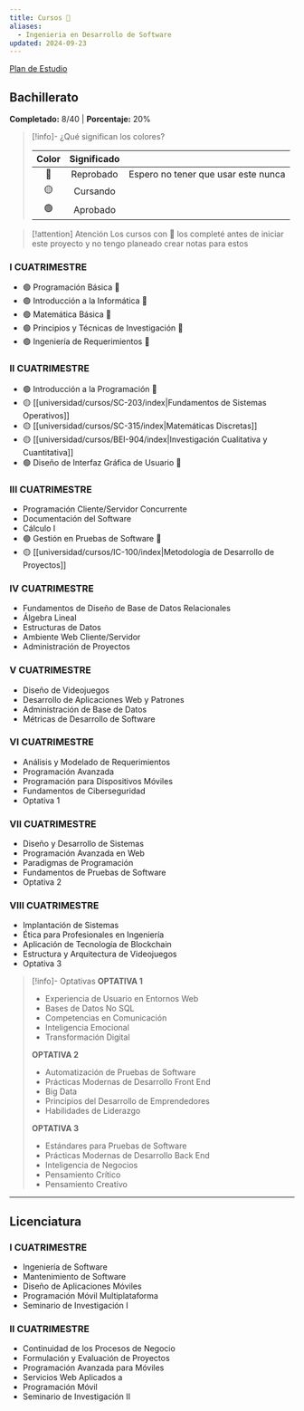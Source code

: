 ```yaml
---
title: Cursos 📜
aliases:
  - Ingenieria en Desarrollo de Software
updated: 2024-09-23
---
```

[Plan de Estudio](https://cdn.ufidelitas.ac.cr/wp-content/uploads/2024/08/05101715/UFidelitas_Plan-de-Estudios_Ing-en-Desarrollo-de-Software-compressed.pdf)

## **Bachillerato**
**Completado:** 8/40 | **Porcentaje:** 20%

>[!info]- ¿Qué significan los colores?
>
> | Color | Significado |                                     |
> |:-----:|:-----------:| ----------------------------------- |
> |  🔴   |  Reprobado  | Espero no tener que usar este nunca |
> |  🟡   |  Cursando   |                                      |
> |  🟢   |  Aprobado   |                                     |

> [!attention] Atención
> Los cursos con 🙅 los completé antes de iniciar este proyecto y no tengo planeado crear notas para estos 

### **I CUATRIMESTRE**
- 🟢 Programación Básica 🙅
- 🟢 Introducción a la Informática  🙅
- 🟢 Matemática Básica  🙅
- 🟢 Principios y Técnicas de Investigación  🙅
- 🟢 Ingeniería de Requerimientos  🙅

### **II CUATRIMESTRE**
- 🟢 Introducción a la Programación 🙅
- 🟡 [[universidad/cursos/SC-203/index|Fundamentos de Sistemas Operativos]]
- 🟡 [[universidad/cursos/SC-315/index|Matemáticas Discretas]]
- 🟡 [[universidad/cursos/BEI-904/index|Investigación Cualitativa y Cuantitativa]]
- 🟢 Diseño de Interfaz Gráfica de Usuario  🙅

### **III CUATRIMESTRE**
- Programación Cliente/Servidor Concurrente
- Documentación del Software
- Cálculo I
- 🟢 Gestión en Pruebas de Software 🙅
- 🟡 [[universidad/cursos/IC-100/index|Metodología de Desarrollo de Proyectos]]

### **IV CUATRIMESTRE**
- Fundamentos de Diseño de Base de Datos Relacionales
- Álgebra Lineal
- Estructuras de Datos
- Ambiente Web Cliente/Servidor
- Administración de Proyectos

### **V CUATRIMESTRE**
- Diseño de Videojuegos
- Desarrollo de Aplicaciones Web y Patrones
- Administración de Base de Datos
- Métricas de Desarrollo de Software

### **VI CUATRIMESTRE**
- Análisis y Modelado de Requerimientos
- Programación Avanzada
- Programación para Dispositivos Móviles
- Fundamentos de Ciberseguridad
- Optativa 1

### **VII CUATRIMESTRE**
- Diseño y Desarrollo de Sistemas
- Programación Avanzada en Web
- Paradigmas de Programación
- Fundamentos de Pruebas de Software
- Optativa 2

### **VIII CUATRIMESTRE**
- Implantación de Sistemas
- Ética para Profesionales en Ingeniería
- Aplicación de Tecnología de Blockchain
- Estructura y Arquitectura de Videojuegos
- Optativa 3

>[!info]- Optativas
>**OPTATIVA 1**
>- Experiencia de Usuario en Entornos Web
>- Bases de Datos No SQL
>- Competencias en Comunicación
>- Inteligencia Emocional
>- Transformación Digital
>
>**OPTATIVA 2**
>- Automatización de Pruebas de Software
>- Prácticas Modernas de Desarrollo Front End
>- Big Data
>- Principios del Desarrollo de Emprendedores
>- Habilidades de Liderazgo
>
>**OPTATIVA 3**
>- Estándares para Pruebas de Software
>- Prácticas Modernas de Desarrollo Back End
>- Inteligencia de Negocios
>- Pensamiento Crítico
>- Pensamiento Creativo

---

## **Licenciatura**

### **I CUATRIMESTRE**
- Ingeniería de Software
- Mantenimiento de Software
- Diseño de Aplicaciones Móviles
- Programación Móvil Multiplataforma
- Seminario de Investigación I

### **II CUATRIMESTRE**
- Continuidad de los Procesos de Negocio
- Formulación y Evaluación de Proyectos
- Programación Avanzada para Móviles
- Servicios Web Aplicados a
- Programación Móvil
- Seminario de Investigación II
